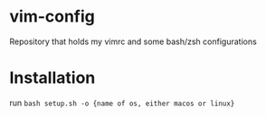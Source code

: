 # vim-config
Repository that holds my vimrc and some bash/zsh configurations 

# Installation
run ```bash setup.sh -o {name of os, either macos or linux}```
